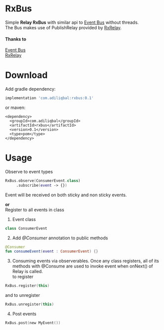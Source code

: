 # RxBus
Simple **Relay RxBus** with similar api to [Event Bus](https://github.com/greenrobot/EventBus) without threads. <br>
The Bus makes use of PublishRelay provided by [RxRelay](https://github.com/JakeWharton/RxRelay).

#### Thanks to
[Event Bus](https://github.com/greenrobot/EventBus)<br>
[RxRelay](https://github.com/JakeWharton/RxRelay)



# Download
Add gradle dependency:
```gradle
implementation 'com.adiliqbal:rxbus:0.1'
```
or maven:
```maven
<dependency>
  <groupId>com.adiliqbal</groupId>
  <artifactId>rxbus</artifactId>
  <version>0.1</version>
  <type>pom</type>
</dependency>  
```

# Usage
Observe to event types
```kotlin
RxBus.observe(ConsumerEvent.class)
     .subscribe(event -> {})
```
Event will be received on both sticky and non sticky events. 

**or** <br>
Register to all events in class

1. Event class
```kotlin
class ConsumerEvent
```

2. Add *@Consumer* annotation to public methods
```kotlin
@Consumer
fun consumeEvent(event : ConsumerEvent) {}
```

3. Consuming events via observerables. Once any class registers, all of its methods with @Consume are used to invoke event when onNext() of Relay is called.<br>
to register
```kotlin
RxBus.register(this)
```
and to unregister
```kotlin
RxBus.unregister(this)
```

4. Post events
```kotlin
RxBus.post(new MyEvent())
```
